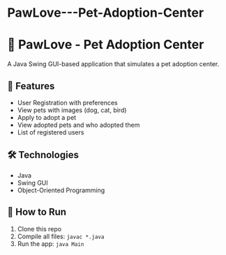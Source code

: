 # PawLove---Pet-Adoption-Center

# 🐾 PawLove - Pet Adoption Center

A Java Swing GUI-based application that simulates a pet adoption center.

## 🚀 Features
- User Registration with preferences
- View pets with images (dog, cat, bird)
- Apply to adopt a pet
- View adopted pets and who adopted them
- List of registered users

## 🛠 Technologies
- Java
- Swing GUI
- Object-Oriented Programming

## 📁 How to Run
1. Clone this repo
2. Compile all files: `javac *.java`
3. Run the app: `java Main`

